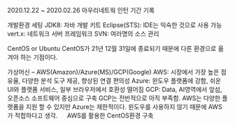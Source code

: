 2020.12.22 ~ 2020.02.26
아우리네트웍 인턴 기간 기록

개발환경 세팅
JDK8: 자바 개발 키트
Eclipse(STS): IDE는 익숙한 것으로 사용 가능
vert.x: 네트워크 서버 프레임워크
SVN: 여러명의 소스 관리

CentOS or Ubuntu
CentOS가 21년 12월 31일에 종료되기 때문에 다른 환경으로 옮겨야 하는 기점이다.

가상머신 – AWS(Amazon)/Azure(MS)/GCP(Google)
AWS: 시장에서 가장 높은 점유율, 다양한 분석 도구 제공, 향상된 연결 편의성
Azure: 윈도우 플랫폼에 강함, 쉬운 UI와 플랫폼 서비스, 일부 브라우저에서 호환성 떨어짐
GCP: Data, AI영역에서 앞섬, 오픈소스 소프트웨어 중심으로 구축
GCP는 전반적으로 아직 부족함.
AWS는 다양한 플랫폼을 지원 할 수 있지만 Azure는 제한적이다.
윈도우를 사용하지 않기 때문에 AWS가 적합하다고 생각.
 
AWS를 활용한 CentOS환경 구축
